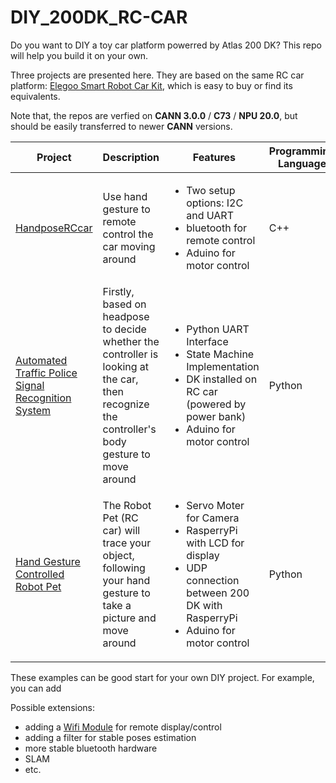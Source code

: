 # **DIY_200DK_RC-CAR**

Do you want to DIY a toy car platform powerred by Atlas 200 DK? This repo will help you build it on your own.

Three projects are presented here. They are based on the same RC car platform: [Elegoo Smart Robot Car Kit](https://www.amazon.ca/ELEGOO-Ultrasonic-Bluetooth-Intelligent-Educational/dp/B07485YQP8), which is easy to buy or find its equivalents.

Note that, the repos are verfied on **CANN 3.0.0** / **C73** / **NPU 20.0**, but should be easily transferred to newer **CANN** versions.


| Project | Description | Features | Programming Language | Used Models |
| ------ | ------ | ------ |  ------ | ------ |
| [HandposeRCcar](https://github.com/Atlas200dk/sample-handposeRCcar) | Use hand gesture to remote control the car moving around | <ul><li>Two setup options: I2C and UART</li> <li>bluetooth for remote control</li> <li>Aduino for motor control</li> </ul>| C++ | handpose |
| [Automated Traffic Police Signal Recognition System](https://github.com/kelvinkoon/ece491-group30) | Firstly, based on headpose to decide whether the controller is looking at the car, then recognize the controller's body gesture to move around | <ul><li>Python UART Interface</li> <li>State Machine Implementation</li> <li>DK installed on RC car (powered by power bank)</li> <li>Aduino for motor control</li></ul> | Python | <ul><li>bodypose</li> <li>object detection </li> <li> headpose </li></ul>  |
| [Hand Gesture Controlled Robot Pet](https://github.com/diannakan1998/hand_gesture_controlled_robot_pet) | The Robot Pet (RC car) will trace your object, following your hand gesture to take a picture and move around  | <ul><li>Servo Moter for Camera</li> <li>RasperryPi with LCD for display</li> <li>UDP connection between 200 DK with RasperryPi </li> <li>Aduino for motor control </li></ul>| Python | <ul><li>handpose </li> <li>hand detection</li><li> object detection </li></ul> |

These examples can be good start for your own DIY project. For example, you can add 

Possible extensions: 
- adding a [Wifi Module](https://www.amazon.ca/TP-LINK-TL-WR902AC-Wireless-Travel-Router/dp/B01N5RCZQH?th=1) for remote display/control
- adding a filter for stable poses estimation
- more stable bluetooth hardware
- SLAM
- etc. 
